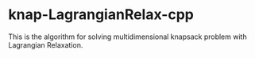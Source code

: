 # knap-LagrangianRelax-cpp
This is the algorithm for solving multidimensional knapsack problem with Lagrangian Relaxation.

